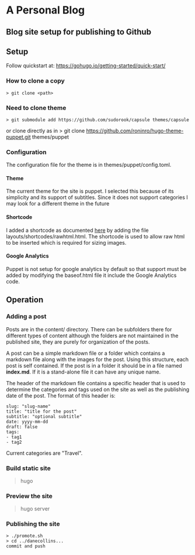 # A Personal Blog

## Blog site setup for publishing to Github



## Setup

Follow quickstart at: https://gohugo.io/getting-started/quick-start/

### How to clone a copy

	> git clone <path>

### Need to clone theme

	> git submodule add https://github.com/sudorook/capsule themes/capsule
or clone directly as in
	> git clone https://github.com/roninro/hugo-theme-puppet.git themes/puppet

### Configuration

The configuration file for the theme is in themes/puppet/config.toml.

#### Theme

The current theme for the site is puppet.  I selected this because of its simplicity and its support of subtitles. Since it does not support categories I may look for a different theme in the future

#### Shortcode

I added a shortcode as documented [here](https://anaulin.org/blog/hugo-raw-html-shortcode/) by adding the file layouts/shortcodes/rawhtml.html.  The shortcode is used to allow raw html to be inserted which is required for sizing images.

#### Google Analytics

Puppet is not setup for google analytics by default so that support must be added by modifying the baseof.html file it include the Google Analytics code.


## Operation

### Adding a post

Posts are in the content/ directory.  There can be subfolders there for different types of content although the folders are not maintained in the published site, they are purely for organization of the posts.

A post can be a simple markdown file or a folder which contains a markdown file along with the images for the post.  Using this structure, each post is self contained.  If the post is in a folder it should be in a file named **index.md**. If it is a stand-alone file it can have any unique name.

The header of the markdown file contains a specific header that is used to determine the categories and tags used on the site as well as the publishing date of the post.  The format of this header is:

```
slug: "slug-name"
title: "title for the post"
subtitle: "optional subtitle"
date: yyyy-mm-dd
draft: false
tags:
- tag1
- tag2

```

Current categories are "Travel".

### Build static site

   > hugo
	
### Preview the site

   > hugo server
   
### Publishing the site

	> ./promote.sh
	> cd ../danecollins...
	commit and push

